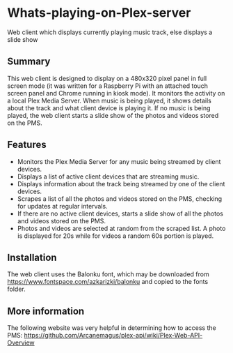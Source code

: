 # Whats-playing-on-Plex-server
Web client which displays currently playing music track, else displays a slide show

## Summary
This web client is designed to display on a 480x320 pixel panel in full screen mode (it was written for a Raspberry Pi with an attached touch screen panel and Chrome running in kiosk mode). It monitors the activity on a local Plex Media Server. When music is being played, it shows details about the track and what client device is playing it. If no music is being played, the web client starts a slide show of the photos and videos stored on the PMS.

## Features
* Monitors the Plex Media Server for any music being streamed by client devices.
* Displays a list of active client devices that are streaming music.
* Displays information about the track being streamed by one of the client devices.
* Scrapes a list of all the photos and videos stored on the PMS, checking for updates at regular intervals.
* If there are no active client devices, starts a slide show of all the photos and videos stored on the PMS.
* Photos and videos are selected at random from the scraped list. A photo is displayed for 20s while for videos a random 60s portion is played.

## Installation
The web client uses the Balonku font, which may be downloaded from https://www.fontspace.com/azkarizki/balonku and copied to the fonts folder.

## More information
The following website was very helpful in determining how to access the PMS: https://github.com/Arcanemagus/plex-api/wiki/Plex-Web-API-Overview
